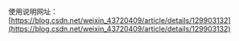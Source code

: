 使用说明网址：[https://blog.csdn.net/weixin_43720409/article/details/129903132](https://blog.csdn.net/weixin_43720409/article/details/129903132)
